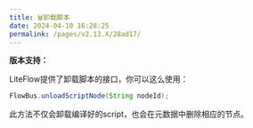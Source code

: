 ```yaml
---
title: 🗑卸载脚本
date: 2024-04-10 16:28:25
permalink: /pages/v2.13.X/28ad17/
---
```


**版本支持：**<Badge text="v2.12.0+" vertical="middle"/>

LiteFlow提供了卸载脚本的接口，你可以这么使用：

```java
FlowBus.unloadScriptNode(String nodeId);
```

此方法不仅会卸载编译好的script，也会在元数据中删除相应的节点。